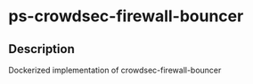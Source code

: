# ps-crowdsec-firewall-bouncer

## Description

Dockerized implementation of crowdsec-firewall-bouncer
